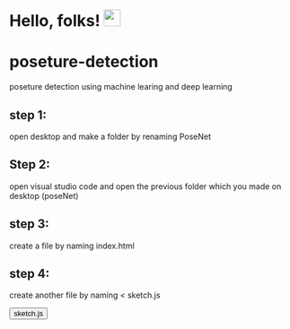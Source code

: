 # Hello, folks! <img src="https://raw.githubusercontent.com/MartinHeinz/MartinHeinz/master/wave.gif" width="30px">
# poseture-detection
poseture detection using machine learing and deep learning 

## step 1:
open desktop and  make a folder by renaming PoseNet 

## Step 2:
open visual studio code and open the previous folder which you made on desktop (poseNet)


## step 3:
create a file by naming index.html

## step 4:
create another file by naming < sketch.js 

 <button type="button">sketch.js </button> 
